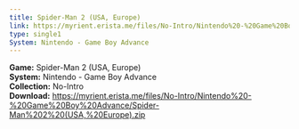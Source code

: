```yaml
---
title: Spider-Man 2 (USA, Europe)
link: https://myrient.erista.me/files/No-Intro/Nintendo%20-%20Game%20Boy%20Advance/Spider-Man%202%20(USA,%20Europe).zip
type: single1
System: Nintendo - Game Boy Advance
---
```

<b>Game:</b> Spider-Man 2 (USA, Europe)<br>
<b>System:</b> Nintendo - Game Boy Advance<br>
<b>Collection:</b> No-Intro<br>
<b>Download:</b> https://myrient.erista.me/files/No-Intro/Nintendo%20-%20Game%20Boy%20Advance/Spider-Man%202%20(USA,%20Europe).zip